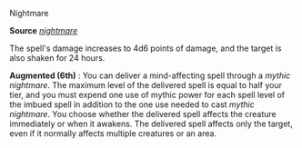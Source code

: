 Nightmare

**Source** [_nightmare_](/pathfinderRPG/prd/spells/nightmare.html#_nightmare)

The spell's damage increases to 4d6 points of damage, and the target is also shaken for 24 hours.

**Augmented (6th)** : You can deliver a mind-affecting spell through a _mythic nightmare_. The maximum level of the delivered spell is equal to half your tier, and you must expend one use of mythic power for each spell level of the imbued spell in addition to the one use needed to cast _mythic nightmare_. You choose whether the delivered spell affects the creature immediately or when it awakens. The delivered spell affects only the target, even if it normally affects multiple creatures or an area.

